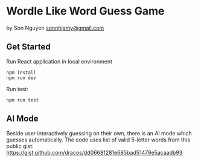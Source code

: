 # Wordle Like Word Guess Game

by Son Nguyen <sonnhjamy@gmail.com>

## Get Started

Run React application in local environment

~~~
npm install
npm run dev
~~~

Run test:

~~~
npm run test
~~~

## AI Mode

Beside user interactively guessing on their own, there is an AI mode which guesses automatically. 
The code uses list of valid 5-letter words from this public gist:
https://gist.github.com/dracos/dd0668f281e685bad51479e5acaadb93